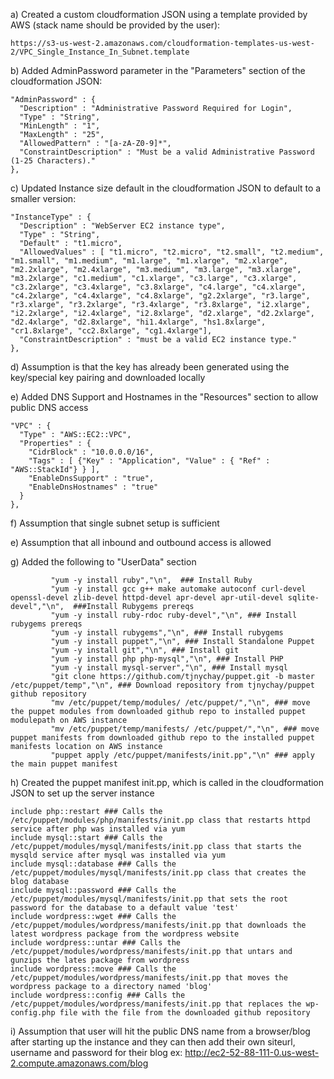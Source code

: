 a) Created a custom cloudformation JSON using a template provided by AWS (stack name should be provided by the user):

	https://s3-us-west-2.amazonaws.com/cloudformation-templates-us-west-2/VPC_Single_Instance_In_Subnet.template


b) Added AdminPassword parameter in the "Parameters" section of the cloudformation JSON:

    "AdminPassword" : {
      "Description" : "Administrative Password Required for Login",
      "Type" : "String",
      "MinLength" : "1",
      "MaxLength" : "25",
      "AllowedPattern" : "[a-zA-Z0-9]*",
      "ConstraintDescription" : "Must be a valid Administrative Password (1-25 Characters)."
    },
    
c) Updated Instance size default in the cloudformation JSON to default to a smaller version:

    "InstanceType" : {
      "Description" : "WebServer EC2 instance type",
      "Type" : "String",
      "Default" : "t1.micro",
      "AllowedValues" : [ "t1.micro", "t2.micro", "t2.small", "t2.medium", "m1.small", "m1.medium", "m1.large", "m1.xlarge", "m2.xlarge", "m2.2xlarge", "m2.4xlarge", "m3.medium", "m3.large", "m3.xlarge", "m3.2xlarge", "c1.medium", "c1.xlarge", "c3.large", "c3.xlarge", "c3.2xlarge", "c3.4xlarge", "c3.8xlarge", "c4.large", "c4.xlarge", "c4.2xlarge", "c4.4xlarge", "c4.8xlarge", "g2.2xlarge", "r3.large", "r3.xlarge", "r3.2xlarge", "r3.4xlarge", "r3.8xlarge", "i2.xlarge", "i2.2xlarge", "i2.4xlarge", "i2.8xlarge", "d2.xlarge", "d2.2xlarge", "d2.4xlarge", "d2.8xlarge", "hi1.4xlarge", "hs1.8xlarge", "cr1.8xlarge", "cc2.8xlarge", "cg1.4xlarge"],
      "ConstraintDescription" : "must be a valid EC2 instance type."
    },


d) Assumption is that the key has already been generated using the key/special key pairing and downloaded locally

e) Added DNS Support and Hostnames in the "Resources" section to allow public DNS access

    "VPC" : {
      "Type" : "AWS::EC2::VPC",
      "Properties" : {
        "CidrBlock" : "10.0.0.0/16",
        "Tags" : [ {"Key" : "Application", "Value" : { "Ref" : "AWS::StackId"} } ],
        "EnableDnsSupport" : "true",
        "EnableDnsHostnames" : "true"
      }
    },

f) Assumption that single subnet setup is sufficient

e) Assumption that all inbound and outbound access is allowed

g) Added the following to "UserData" section

             "yum -y install ruby","\n",  ### Install Ruby
             "yum -y install gcc g++ make automake autoconf curl-devel openssl-devel zlib-devel httpd-devel apr-devel apr-util-devel sqlite-devel","\n",  ###Install Rubygems prereqs
             "yum -y install ruby-rdoc ruby-devel","\n", ### Install rubygems prereqs
             "yum -y install rubygems","\n", ### Install rubygems
             "yum -y install puppet","\n", ### Install Standalone Puppet
             "yum -y install git","\n", ### Install git
             "yum -y install php php-mysql","\n", ### Install PHP
             "yum -y install mysql-server","\n", ### Install mysql
             "git clone https://github.com/tjnychay/puppet.git -b master /etc/puppet/temp","\n", ### Download repository from tjnychay/puppet github repository
             "mv /etc/puppet/temp/modules/ /etc/puppet/","\n", ### move the puppet modules from downloaded github repo to installed puppet modulepath on AWS instance
             "mv /etc/puppet/temp/manifests/ /etc/puppet/","\n", ### move puppet manifests from downloaded github repo to the installed puppet manifests location on AWS instance
             "puppet apply /etc/puppet/manifests/init.pp","\n" ### apply the main puppet manifest

h) Created the puppet manifest init.pp, which is called in the cloudformation JSON to set up the server instance
	
	include php::restart ### Calls the /etc/puppet/modules/php/manifests/init.pp class that restarts httpd service after php was installed via yum
	include mysql::start ### Calls the /etc/puppet/modules/mysql/manifests/init.pp class that starts the mysqld service after mysql was installed via yum
	include mysql::database ### Calls the /etc/puppet/modules/mysql/manifests/init.pp class that creates the blog database
	include mysql::password ### Calls the /etc/puppet/modules/mysql/manifests/init.pp that sets the root password for the database to a default value 'test'
	include wordpress::wget ### Calls the /etc/puppet/modules/wordpress/manifests/init.pp that downloads the latest wordpress package from the wordpress website
	include wordpress::untar ### Calls the /etc/puppet/modules/wordpress/manifests/init.pp that untars and gunzips the lates package from wordpress
	include wordpress::move ### Calls the /etc/puppet/modules/wordpress/manifests/init.pp that moves the wordpress package to a directory named 'blog'
	include wordpress::config ### Calls the /etc/puppet/modules/wordpress/manifests/init.pp that replaces the wp-config.php file with the file from the downloaded github repository
	
i) Assumption that user will hit the public DNS name from a browser/blog after starting up the instance and they can then add their own siteurl, username and password for their blog
	ex: http://ec2-52-88-111-0.us-west-2.compute.amazonaws.com/blog
